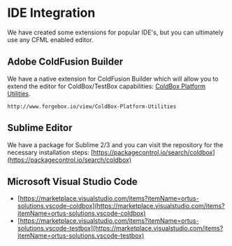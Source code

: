 # IDE Integration

We have created some extensions for popular IDE's, but you can ultimately use any CFML enabled editor.

## Adobe ColdFusion Builder

We have a native extension for ColdFusion Builder which will allow you to extend the editor for ColdBox/TestBox capabilities: [ColdBox Platform Utilities](http://forgebox.io/view/ColdBox-Platform-Utilities).

`http://www.forgebox.io/view/ColdBox-Platform-Utilities`

## Sublime Editor

We have a package for Sublime 2/3 and you can visit the repository for the necessary installation steps: [https://packagecontrol.io/search/coldbox](https://packagecontrol.io/search/coldbox)

## Microsoft Visual Studio Code

* [https://marketplace.visualstudio.com/items?itemName=ortus-solutions.vscode-coldbox](https://marketplace.visualstudio.com/items?itemName=ortus-solutions.vscode-coldbox)
* [https://marketplace.visualstudio.com/items?itemName=ortus-solutions.vscode-testbox](https://marketplace.visualstudio.com/items?itemName=ortus-solutions.vscode-testbox)

